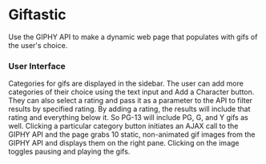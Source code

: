 # Giftastic
Use the GIPHY API to make a dynamic web page that populates with gifs of the user's choice. 

### User Interface

Categories for gifs are displayed in the sidebar. The user can add more categories of their choice using the text input and Add a Character button. They can also select a rating and pass it as a parameter to the API to filter
results by specified rating.
By adding a rating, the results will include that rating and everything below it. So PG-13 will include PG, G, and Y gifs as well.
Clicking a particular category button initiates an AJAX call to the GIPHY API and the page grabs 10 static, non-animated gif images from the GIPHY API and displays them on the right pane.
Clicking on the image toggles pausing and playing the gifs.